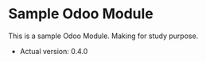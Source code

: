 # Sample Odoo Module

This is a sample Odoo Module. Making for study purpose.

- Actual version: 0.4.0